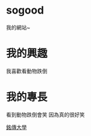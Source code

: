 # sogood
我的網站~

我的興趣
=======
我喜歡看動物跌倒

我的專長
========
看到動物跌倒會笑 因為真的很好笑


[銘傳大學](https://web.mcu.edu.tw/)
